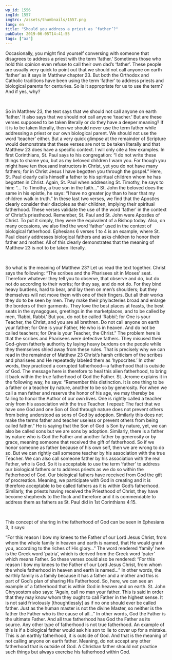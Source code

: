 ```yaml
---
wp_id: 1556
imgId: 1557
imgSrc: /assets/thumbnails/1557.png
lang: en
title: "Should you address a priest as ‘father’?"
pubDate: 2019-06-05T14:41:55
tags: ["aa"]
---
```

<!-- page: 6 -->

<p>Occasionally, you might find yourself conversing with someone that disagrees to address a priest with the term ‘father.’ Sometimes those who hold this opinion even refuse to call their own dad’s ‘father’. These people are usually very quick to point out that we should not call anyone on earth ‘father’ as it says in Matthew chapter 23. But both the Orthodox and Catholic traditions have been using the term ‘father’ to address priests and biological parents for centuries. So is it appropriate for us to use the term? And if yes, why?</p>
<p>&nbsp;</p>
<p>So in Matthew 23, the text says that we should not call anyone on earth ‘father.’ It also says that we should not call anyone ‘teacher.’ But are these verses supposed to be taken literally or do they have a deeper meaning? If it is to be taken literally, then we should never use the term father while addressing a priest or our own biological parent. We should not use the word ‘teacher’ either. But a very quick glimpse at the remainder of Scripture would demonstrate that these verses are not to be taken literally and that Matthew 23 does have a specific context. I will only cite a few examples. In first Corinthians, St. Paul says to his congregation: “I do not write these things to shame you, but as my beloved children I warn you. For though you might have ten thousand instructors in Christ, yet you do not have many fathers; for in Christ Jesus I have begotten you through the gospel.” Here, St. Paul clearly calls himself a father to his spiritual children whom he has begotten in Christ. Again, St. Paul when addressing St. Timothy, he says to him: “… To Timothy, a true son in the faith&#8230;” St. John the beloved does the same in his epistle, he says: “I have no greater joy than to hear that my children walk in truth.” In these last two verses, we find that the Apostles clearly consider their disciples as their children, implying their spiritual fatherhood. These verses validate the use of the word ‘father’ in the context of Christ’s priesthood. Remember, St. Paul and St. John were Apostles of Christ. To put it simply, they were the equivalent of a Bishop today. Also, on many occasions, we also find the word ‘father’ used in the context of biological fatherhood. Ephesians 6 verses 1 to 4 is an example, where St. Paul clearly addresses biological fathers and asks children to honor their father and mother. All of this clearly demonstrates that the meaning of Matthew 23 is not to be taken literally.</p>
<p>&nbsp;</p>
<p>So what is the meaning of Matthew 23? Let us read the text together. Christ says the following: “The scribes and the Pharisees sit in Moses&#8217; seat. Therefore whatever they tell you to observe, that observe and do, but do not do according to their works; for they say, and do not do. For they bind heavy burdens, hard to bear, and lay them on men&#8217;s shoulders; but they themselves will not move them with one of their fingers. But all their works they do to be seen by men. They make their phylacteries broad and enlarge the borders of their garments. They love the best places at feasts, the best seats in the synagogues, greetings in the marketplaces, and to be called by men, &#8216;Rabbi, Rabbi.&#8217; But you, do not be called &#8216;Rabbi&#8217;; for One is your Teacher, the Christ, and you are all brethren. Do not call anyone on earth your father; for One is your Father, He who is in heaven. And do not be called teachers; for One is your Teacher, the Christ.” The problem here is that the scribes and Pharisees were defective fathers. They misused their God-given fatherly authority by laying heavy burdens on the people while they themselves shied away from these rules. That is precisely why we can read in the remainder of Matthew 23 Christ’s harsh criticism of the scribes and pharisees and He repeatedly labeled them as ‘hypocrites.’ In other words, they practiced a corrupted fatherhood—a fatherhood that is outside of God. The message here is therefore to heal this alien fatherhood, to bring it back within the true fatherhood of God the Father. St. Jerome explains it in the following way, he says: “Remember this distinction. It is one thing to be a father or a teacher by nature, another to be so by generosity. For when we call a man father and reserve the honor of his age, we may thereby be failing to honor the Author of our own lives. One is rightly called a teacher only from his association with the true Teacher. I repeat: The fact that we have one God and one Son of God through nature does not prevent others from being understood as sons of God by adoption. Similarly this does not make the terms father and teacher useless or prevent others from being called father.” He is saying that the Son of God is Son by nature, yet, we can also be called sons but we are sons by adoption. Similarly, there is a father by nature who is God the Father and another father by generosity or by grace, meaning someone that received the gift of fatherhood. So if we honor someone as father because of his own self, then we are wrong to do so. But we can rightly call someone teacher by his association with the true Teacher. We can also call someone father by his association with the real Father, who is God. So it is acceptable to use the term ‘father’ to address our biological fathers or to address priests as we do so within the Fatherhood of God. Our biological fathers have received from God the gift of procreation. Meaning, we participate with God in creating and it is therefore acceptable to be called fathers as it is within God’s fatherhood. Similarly, the priests having received the Priesthood of Christ, they have become shepherds to the flock and therefore and it is commendable to address them as fathers as St. Paul did in 1st Corinthians 4:15.</p>
<p>&nbsp;</p>
<p>This concept of sharing in the fatherhood of God can be seen in Ephesians 3, it says:</p>
<p>“For this reason I bow my knees to the Father of our Lord Jesus Christ, from whom the whole family in heaven and earth is named, that He would grant you, according to the riches of His glory&#8230;” The word rendered ‘family’ here is the Greek word ‘patria’, which is derived from the Greek word ‘pater’ which means Father. So these verses could also be rendered: “For this reason I bow my knees to the Father of our Lord Jesus Christ, from whom the whole fatherhood in heaven and earth is named…” In other words, the earthly family is a family because it has a father and a mother and this is part of God’s plan of sharing His Fatherhood. So, here, we can see an example of a fatherhood that is within God in heaven and on earth. St. John Chrysostom also says: “Again, call no man your father. This is said in order that they may know whom they ought to call Father in the highest sense. It is not said frivolously [thoughtlessly] as if no one should ever be called father. Just as the human master is not the divine Master, so neither is the father the Father who is the cause of all&#8230;” In other words, God the Father is the ultimate Father. And all true fatherhood has God the Father as its source. Any other type of fatherhood is not true fatherhood. An example of this is if a biological father would ask his son to lie to cover up for a mistake. This is an earthly fatherhood, it is outside of God. And that is the meaning of not calling anyone on earth father. Meaning, do not accept any other fatherhood that is outside of God. A Christian father should not practice such things but always exercise his fatherhood within God.</p>
